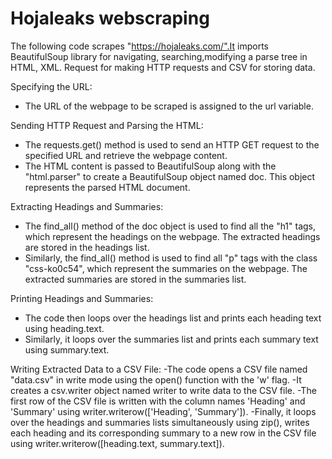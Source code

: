 # Hojaleaks webscraping 
The following code scrapes "https://hojaleaks.com/".It imports BeautifulSoup library for navigating, searching,modifying a parse tree in HTML, XML. Request for making HTTP requests and CSV for storing data.

Specifying the URL:
- The URL of the webpage to be scraped is assigned to the url variable.

Sending HTTP Request and Parsing the HTML:
- The requests.get() method is used to send an HTTP GET request to the specified URL and retrieve the webpage content.
- The HTML content is passed to BeautifulSoup along with the "html.parser" to create a BeautifulSoup object named doc. This object represents the parsed HTML document.

Extracting Headings and Summaries:
- The find_all() method of the doc object is used to find all the "h1" tags, which represent the headings on the webpage. The extracted headings are stored in the headings list.
- Similarly, the find_all() method is used to find all "p" tags with the class "css-ko0c54", which represent the summaries on the webpage. The extracted summaries are stored in the summaries list.

Printing Headings and Summaries:
- The code then loops over the headings list and prints each heading text using heading.text.
- Similarly, it loops over the summaries list and prints each summary text using summary.text.

Writing Extracted Data to a CSV File:
-The code opens a CSV file named "data.csv" in write mode using the open() function with the 'w' flag.
-It creates a csv.writer object named writer to write data to the CSV file.
-The first row of the CSV file is written with the column names 'Heading' and 'Summary' using writer.writerow(['Heading', 'Summary']).
-Finally, it loops over the headings and summaries lists simultaneously using zip(), writes each heading and its corresponding summary to a new row in the CSV file using writer.writerow([heading.text, summary.text]).
